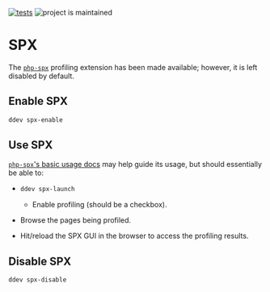 [![tests](https://github.com/discoverygarden/ddev-spx/actions/workflows/tests.yml/badge.svg)](https://github.com/discoverygarden/ddev-spx/actions/workflows/tests.yml) ![project is maintained](https://img.shields.io/maintenance/yes/2025.svg)

# SPX <!-- omit in toc -->

The [`php-spx`](https://github.com/NoiseByNorthwest/php-spx) profiling extension has been made available; however, it is left disabled by default.

## Enable SPX

```bash
ddev spx-enable
```

## Use SPX

[`php-spx`'s basic usage docs](https://github.com/NoiseByNorthwest/php-spx?tab=readme-ov-file#basic-usage) may help guide its usage, but should essentially be able to:

- ```bash
  ddev spx-launch
  ```

  - Enable profiling (should be a checkbox).

- Browse the pages being profiled.
- Hit/reload the SPX GUI in the browser to access the profiling results.

## Disable SPX

```bash
ddev spx-disable
```
